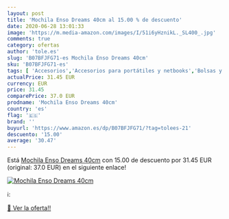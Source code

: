 ```yaml
---
layout: post
title: 'Mochila Enso Dreams 40cm al 15.00 % de descuento'
date: 2020-06-28 13:01:33
image: 'https://m.media-amazon.com/images/I/51i6yHznikL._SL400_.jpg'
comments: true
category: ofertas
author: 'tole.es'
slug: 'B07BFJFG71-es Mochila Enso Dreams 40cm'
sku: 'B07BFJFG71-es'
tags: [ 'Accesorios','Accesorios para portátiles y netbooks','Bolsas y fundas para portátiles y netbooks','Informática','Mochilas para portátiles y netbooks','mochila', ]
actualPrice: 31.45 EUR
currency: EUR
price: 31.45
comparePrice: 37.0 EUR
prodname: 'Mochila Enso Dreams 40cm'
country: 'es'
flag: '🇪🇸'
brand: ''
buyurl: 'https://www.amazon.es/dp/B07BFJFG71/?tag=tolees-21'
descuento: '15.00'
average: '30.47'
---
```


Está [Mochila Enso Dreams 40cm](https://www.amazon.es/dp/B07BFJFG71/?tag=tolees-21) con 15.00 de descuento por 31.45 EUR (original: 37.0 EUR) en el siguiente enlace!

[![Mochila Enso Dreams 40cm](https://m.media-amazon.com/images/I/51i6yHznikL._SL400_.jpg)](https://www.amazon.es/dp/B07BFJFG71/?tag=tolees-21)

ℹ️:


[🛒 Ver la oferta!!](https://www.amazon.es/dp/B07BFJFG71/?tag=tolees-21)
